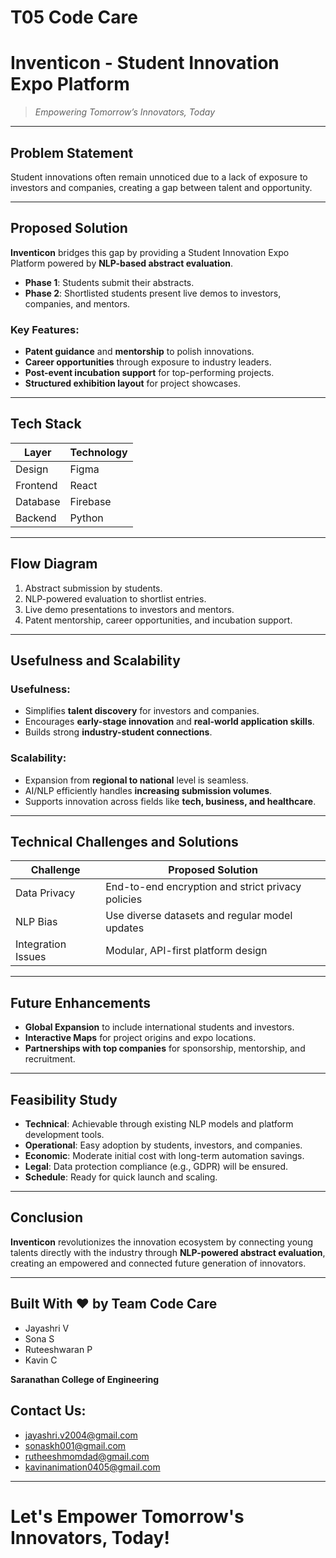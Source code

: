 # T05 Code Care
#  Inventicon - Student Innovation Expo Platform

> *Empowering Tomorrow’s Innovators, Today*

---

##  Problem Statement

Student innovations often remain unnoticed due to a lack of exposure to investors and companies, creating a gap between talent and opportunity.

---

##  Proposed Solution

**Inventicon** bridges this gap by providing a Student Innovation Expo Platform powered by **NLP-based abstract evaluation**.

-  **Phase 1**: Students submit their abstracts.
-  **Phase 2**: Shortlisted students present live demos to investors, companies, and mentors.

### Key Features:
-  **Patent guidance** and **mentorship** to polish innovations.
-  **Career opportunities** through exposure to industry leaders.
-  **Post-event incubation support** for top-performing projects.
-  **Structured exhibition layout** for project showcases.

---

##  Tech Stack

| Layer       | Technology    |
|-------------|---------------|
|  Design     | Figma         |
|  Frontend   | React         |
|  Database   | Firebase      |
|  Backend    | Python        |

---

##  Flow Diagram

1. Abstract submission by students.
2. NLP-powered evaluation to shortlist entries.
3. Live demo presentations to investors and mentors.
4. Patent mentorship, career opportunities, and incubation support.

---

##  Usefulness and Scalability

### Usefulness:
- Simplifies **talent discovery** for investors and companies.
- Encourages **early-stage innovation** and **real-world application skills**.
- Builds strong **industry-student connections**.

### Scalability:
- Expansion from **regional to national** level is seamless.
- AI/NLP efficiently handles **increasing submission volumes**.
- Supports innovation across fields like **tech, business, and healthcare**.

---

##  Technical Challenges and Solutions

| Challenge          | Proposed Solution |
|--------------------|-------------------|
|  Data Privacy      | End-to-end encryption and strict privacy policies |
|  NLP Bias          | Use diverse datasets and regular model updates |
| Integration Issues | Modular, API-first platform design |

---

##  Future Enhancements

-  **Global Expansion** to include international students and investors.
-  **Interactive Maps** for project origins and expo locations.
-  **Partnerships with top companies** for sponsorship, mentorship, and recruitment.

---

##  Feasibility Study

- **Technical**: Achievable through existing NLP models and platform development tools.
- **Operational**: Easy adoption by students, investors, and companies.
- **Economic**: Moderate initial cost with long-term automation savings.
- **Legal**: Data protection compliance (e.g., GDPR) will be ensured.
- **Schedule**: Ready for quick launch and scaling.

---

##  Conclusion

**Inventicon** revolutionizes the innovation ecosystem by connecting young talents directly with the industry through **NLP-powered abstract evaluation**, creating an empowered and connected future generation of innovators.

---

##  Built With ❤️ by Team Code Care

- Jayashri V
- Sona S
- Ruteeshwaran P
- Kavin C

**Saranathan College of Engineering**
##  Contact Us:
- jayashri.v2004@gmail.com
- sonaskh001@gmail.com
- rutheeshmomdad@gmail.com
- kavinanimation0405@gmail.com

---

#  Let's Empower Tomorrow's Innovators, Today!

